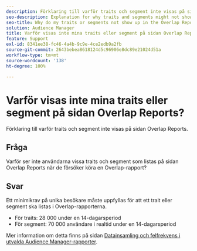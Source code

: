 ```yaml
---
description: Förklaring till varför traits och segment inte visas på sidan Overlap Reports.
seo-description: Explanation for why traits and segments might not show up in the Overlap Reports page.
seo-title: Why do my traits or segments not show up in the Overlap Reports page?
solution: Audience Manager
title: Varför visas inte mina traits eller segment på sidan Overlap Reports?
feature: Support
exl-id: 8341ee38-fc46-4a4b-9c9e-4ce2edb9a2fb
source-git-commit: 2643bebea8618124d5c96906e8dc89e21024d51a
workflow-type: tm+mt
source-wordcount: '138'
ht-degree: 100%

---
```


# Varför visas inte mina traits eller segment på sidan Overlap Reports?

Förklaring till varför traits och segment inte visas på sidan Overlap Reports.

## Fråga

Varför ser inte användarna vissa traits och segment som listas på sidan Overlap Reports när de försöker köra en Overlap-rapport?

## Svar

Ett minimikrav på unika besökare måste uppfyllas för att ett trait eller segment ska listas i Overlap-rapporterna.

* För traits: 28 000 under en 14-dagarsperiod
* För segment: 70 000 användare i realtid under en 14-dagarsperiod

Mer information om detta finns på sidan [Datainsamling och felfrekvens i utvalda Audience Manager-rapporter](../reporting/report-sampling.md).
